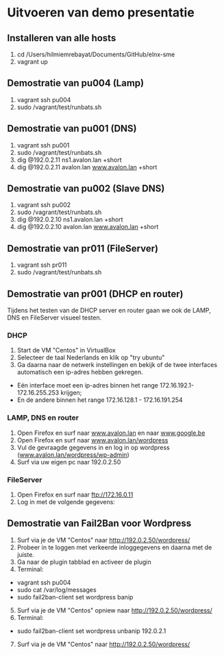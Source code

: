 # Uitvoeren van demo presentatie

## Installeren van alle hosts
1. cd /Users/hilmiemrebayat/Documents/GitHub/elnx-sme
2. vagrant up

## Demostratie van pu004 (Lamp)
1. vagrant ssh pu004
2. sudo /vagrant/test/runbats.sh

## Demostratie van pu001 (DNS)
1. vagrant ssh pu001
2. sudo /vagrant/test/runbats.sh
3. dig @192.0.2.11 ns1.avalon.lan +short
4. dig @192.0.2.11 avalon.lan www.avalon.lan +short

## Demostratie van pu002 (Slave DNS)
1. vagrant ssh pu002
2. sudo /vagrant/test/runbats.sh
3. dig @192.0.2.10 ns1.avalon.lan +short
4. dig @192.0.2.10 avalon.lan www.avalon.lan +short

## Demostratie van pr011 (FileServer)
1. vagrant ssh pr011
2. sudo /vagrant/test/runbats.sh

## Demostratie van pr001 (DHCP en router)
Tijdens het testen van de DHCP server en router gaan we ook de LAMP, DNS en FileServer visueel testen.
### DHCP
1. Start de VM "Centos" in VirtualBox
2. Selecteer de taal Nederlands en klik op "try ubuntu"
3. Ga daarna naar de netwerk instellingen en bekijk of de twee interfaces automatisch een ip-adres hebben gekregen. 
- Eén interface moet een ip-adres binnen het range 172.16.192.1- 172.16.255.253 krijgen;
- En de andere binnen het range 172.16.128.1 - 172.16.191.254
### LAMP, DNS en router
1. Open Firefox en surf naar www.avalon.lan en naar www.google.be
2. Open Firefox en surf naar www.avalon.lan/wordpress
3. Vul de gevraagde gegevens in en log in op wordpress (www.avalon.lan/wordpress/wp-admin)
4. Surf via uw eigen pc naar 192.0.2.50

### FileServer
1. Open Firefox en surf naar ftp://172.16.0.11
2. Log in met de volgende gegevens:


## Demostratie van Fail2Ban voor Wordpress
1. Surf via je de VM "Centos" naar http://192.0.2.50/wordpress/
2. Probeer in te loggen met verkeerde inloggegevens en daarna met de juiste.
3. Ga naar de plugin tabblad en activeer de plugin
4. Terminal:
- vagrant ssh pu004
- sudo cat /var/log/messages
- sudo fail2ban-client set wordpress banip <ip-adres dat staat in de logboek>
5. Surf via je de VM "Centos" opniew naar http://192.0.2.50/wordpress/
6. Terminal:
- sudo fail2ban-client set wordpress unbanip 192.0.2.1
7. Surf via je de VM "Centos" naar http://192.0.2.50/wordpress/
